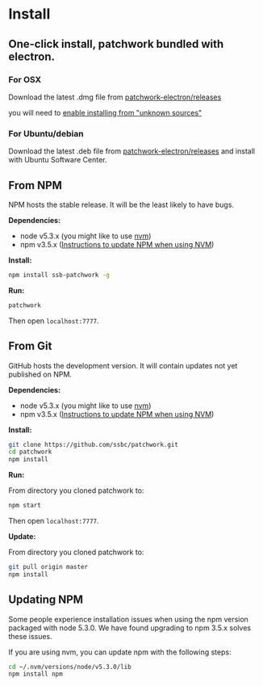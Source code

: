 # Install

## One-click install, patchwork bundled with electron.

### For OSX

Download the latest .dmg file from [patchwork-electron/releases](https://github.com/ssbc/patchwork-electron/releases)

you will need to [enable installing from "unknown sources"](http://ccm.net/faq/29619-mac-os-x-run-apps-downloaded-from-unknown-sources)

### For Ubuntu/debian

Download the latest .deb file from [patchwork-electron/releases](https://github.com/ssbc/patchwork-electron/releases)
and install with Ubuntu Software Center.

## From NPM

NPM hosts the stable release.
It will be the least likely to have bugs.

**Dependencies:**

 - node v5.3.x (you might like to use [nvm](https://github.com/creationix/nvm))
 - npm v3.5.x ([Instructions to update NPM when using NVM](#updating-npm))

**Install:**

``` bash
npm install ssb-patchwork -g
```

**Run:**

```bash
patchwork
```

Then open `localhost:7777`.


## From Git

GitHub hosts the development version.
It will contain updates not yet published on NPM.

**Dependencies:**

 - node v5.3.x (you might like to use [nvm](https://github.com/creationix/nvm))
 - npm v3.5.x ([Instructions to update NPM when using NVM](#updating-npm))

**Install:**

```bash
git clone https://github.com/ssbc/patchwork.git
cd patchwork
npm install
```

**Run:**

From directory you cloned patchwork to:

```bash
npm start
```

Then open `localhost:7777`.

**Update:**

From directory you cloned patchwork to:

```bash
git pull origin master
npm install
```


## Updating NPM

Some people experience installation issues when using the npm version packaged with node 5.3.0. We have found upgrading to npm 3.5.x solves these issues.

If you are using nvm, you can update npm with the following steps:

``` bash
cd ~/.nvm/versions/node/v5.3.0/lib
npm install npm
```
